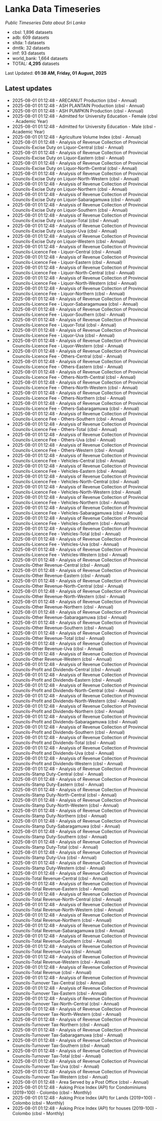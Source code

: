 # Lanka Data Timeseries
*Public Timeseries Data about Sri Lanka*

* cbsl: 1,896 datasets
* adb: 609 datasets
* sltda: 1 datasets
* dmtlk: 32 datasets
* imf: 93 datasets
* world_bank: 1,664 datasets
* TOTAL: **4,295** datasets

Last Updated: **01:38 AM, Friday, 01 August, 2025**

## Latest updates

* 2025-08-01 01:12:48 - ARECANUT Production (cbsl - Annual)
* 2025-08-01 01:12:48 - ASH PLANTAIN Production (cbsl - Annual)
* 2025-08-01 01:12:48 - ASH PUMPKIN Production (cbsl - Annual)
* 2025-08-01 01:12:48 - Admitted for University Education - Female (cbsl - Academic Year)
* 2025-08-01 01:12:48 - Admitted for University Education - Male (cbsl - Academic Year)
* 2025-08-01 01:12:48 - Agriculture Volume Index (cbsl - Annual)
* 2025-08-01 01:12:48 - Analysis of Revenue Collection of Provincial Councils-Excise Duty on Liquor-Central (cbsl - Annual)
* 2025-08-01 01:12:48 - Analysis of Revenue Collection of Provincial Councils-Excise Duty on Liquor-Eastern (cbsl - Annual)
* 2025-08-01 01:12:48 - Analysis of Revenue Collection of Provincial Councils-Excise Duty on Liquor-North-Central (cbsl - Annual)
* 2025-08-01 01:12:48 - Analysis of Revenue Collection of Provincial Councils-Excise Duty on Liquor-North-Western (cbsl - Annual)
* 2025-08-01 01:12:48 - Analysis of Revenue Collection of Provincial Councils-Excise Duty on Liquor-Northern (cbsl - Annual)
* 2025-08-01 01:12:48 - Analysis of Revenue Collection of Provincial Councils-Excise Duty on Liquor-Sabaragamuwa (cbsl - Annual)
* 2025-08-01 01:12:48 - Analysis of Revenue Collection of Provincial Councils-Excise Duty on Liquor-Southern (cbsl - Annual)
* 2025-08-01 01:12:48 - Analysis of Revenue Collection of Provincial Councils-Excise Duty on Liquor-Total (cbsl - Annual)
* 2025-08-01 01:12:48 - Analysis of Revenue Collection of Provincial Councils-Excise Duty on Liquor-Uva (cbsl - Annual)
* 2025-08-01 01:12:48 - Analysis of Revenue Collection of Provincial Councils-Excise Duty on Liquor-Western (cbsl - Annual)
* 2025-08-01 01:12:48 - Analysis of Revenue Collection of Provincial Councils-Licence Fee - Liquor-Central (cbsl - Annual)
* 2025-08-01 01:12:48 - Analysis of Revenue Collection of Provincial Councils-Licence Fee - Liquor-Eastern (cbsl - Annual)
* 2025-08-01 01:12:48 - Analysis of Revenue Collection of Provincial Councils-Licence Fee - Liquor-North-Central (cbsl - Annual)
* 2025-08-01 01:12:48 - Analysis of Revenue Collection of Provincial Councils-Licence Fee - Liquor-North-Western (cbsl - Annual)
* 2025-08-01 01:12:48 - Analysis of Revenue Collection of Provincial Councils-Licence Fee - Liquor-Northern (cbsl - Annual)
* 2025-08-01 01:12:48 - Analysis of Revenue Collection of Provincial Councils-Licence Fee - Liquor-Sabaragamuwa (cbsl - Annual)
* 2025-08-01 01:12:48 - Analysis of Revenue Collection of Provincial Councils-Licence Fee - Liquor-Southern (cbsl - Annual)
* 2025-08-01 01:12:48 - Analysis of Revenue Collection of Provincial Councils-Licence Fee - Liquor-Total (cbsl - Annual)
* 2025-08-01 01:12:48 - Analysis of Revenue Collection of Provincial Councils-Licence Fee - Liquor-Uva (cbsl - Annual)
* 2025-08-01 01:12:48 - Analysis of Revenue Collection of Provincial Councils-Licence Fee - Liquor-Western (cbsl - Annual)
* 2025-08-01 01:12:48 - Analysis of Revenue Collection of Provincial Councils-Licence Fee - Others-Central (cbsl - Annual)
* 2025-08-01 01:12:48 - Analysis of Revenue Collection of Provincial Councils-Licence Fee - Others-Eastern (cbsl - Annual)
* 2025-08-01 01:12:48 - Analysis of Revenue Collection of Provincial Councils-Licence Fee - Others-North-Central (cbsl - Annual)
* 2025-08-01 01:12:48 - Analysis of Revenue Collection of Provincial Councils-Licence Fee - Others-North-Western (cbsl - Annual)
* 2025-08-01 01:12:48 - Analysis of Revenue Collection of Provincial Councils-Licence Fee - Others-Northern (cbsl - Annual)
* 2025-08-01 01:12:48 - Analysis of Revenue Collection of Provincial Councils-Licence Fee - Others-Sabaragamuwa (cbsl - Annual)
* 2025-08-01 01:12:48 - Analysis of Revenue Collection of Provincial Councils-Licence Fee - Others-Southern (cbsl - Annual)
* 2025-08-01 01:12:48 - Analysis of Revenue Collection of Provincial Councils-Licence Fee - Others-Total (cbsl - Annual)
* 2025-08-01 01:12:48 - Analysis of Revenue Collection of Provincial Councils-Licence Fee - Others-Uva (cbsl - Annual)
* 2025-08-01 01:12:48 - Analysis of Revenue Collection of Provincial Councils-Licence Fee - Others-Western (cbsl - Annual)
* 2025-08-01 01:12:48 - Analysis of Revenue Collection of Provincial Councils-Licence Fee - Vehicles-Central (cbsl - Annual)
* 2025-08-01 01:12:48 - Analysis of Revenue Collection of Provincial Councils-Licence Fee - Vehicles-Eastern (cbsl - Annual)
* 2025-08-01 01:12:48 - Analysis of Revenue Collection of Provincial Councils-Licence Fee - Vehicles-North-Central (cbsl - Annual)
* 2025-08-01 01:12:48 - Analysis of Revenue Collection of Provincial Councils-Licence Fee - Vehicles-North-Western (cbsl - Annual)
* 2025-08-01 01:12:48 - Analysis of Revenue Collection of Provincial Councils-Licence Fee - Vehicles-Northern (cbsl - Annual)
* 2025-08-01 01:12:48 - Analysis of Revenue Collection of Provincial Councils-Licence Fee - Vehicles-Sabaragamuwa (cbsl - Annual)
* 2025-08-01 01:12:48 - Analysis of Revenue Collection of Provincial Councils-Licence Fee - Vehicles-Southern (cbsl - Annual)
* 2025-08-01 01:12:48 - Analysis of Revenue Collection of Provincial Councils-Licence Fee - Vehicles-Total (cbsl - Annual)
* 2025-08-01 01:12:48 - Analysis of Revenue Collection of Provincial Councils-Licence Fee - Vehicles-Uva (cbsl - Annual)
* 2025-08-01 01:12:48 - Analysis of Revenue Collection of Provincial Councils-Licence Fee - Vehicles-Western (cbsl - Annual)
* 2025-08-01 01:12:48 - Analysis of Revenue Collection of Provincial Councils-Other Revenue-Central (cbsl - Annual)
* 2025-08-01 01:12:48 - Analysis of Revenue Collection of Provincial Councils-Other Revenue-Eastern (cbsl - Annual)
* 2025-08-01 01:12:48 - Analysis of Revenue Collection of Provincial Councils-Other Revenue-North-Central (cbsl - Annual)
* 2025-08-01 01:12:48 - Analysis of Revenue Collection of Provincial Councils-Other Revenue-North-Western (cbsl - Annual)
* 2025-08-01 01:12:48 - Analysis of Revenue Collection of Provincial Councils-Other Revenue-Northern (cbsl - Annual)
* 2025-08-01 01:12:48 - Analysis of Revenue Collection of Provincial Councils-Other Revenue-Sabaragamuwa (cbsl - Annual)
* 2025-08-01 01:12:48 - Analysis of Revenue Collection of Provincial Councils-Other Revenue-Southern (cbsl - Annual)
* 2025-08-01 01:12:48 - Analysis of Revenue Collection of Provincial Councils-Other Revenue-Total (cbsl - Annual)
* 2025-08-01 01:12:48 - Analysis of Revenue Collection of Provincial Councils-Other Revenue-Uva (cbsl - Annual)
* 2025-08-01 01:12:48 - Analysis of Revenue Collection of Provincial Councils-Other Revenue-Western (cbsl - Annual)
* 2025-08-01 01:12:48 - Analysis of Revenue Collection of Provincial Councils-Profit and Dividends-Central (cbsl - Annual)
* 2025-08-01 01:12:48 - Analysis of Revenue Collection of Provincial Councils-Profit and Dividends-Eastern (cbsl - Annual)
* 2025-08-01 01:12:48 - Analysis of Revenue Collection of Provincial Councils-Profit and Dividends-North-Central (cbsl - Annual)
* 2025-08-01 01:12:48 - Analysis of Revenue Collection of Provincial Councils-Profit and Dividends-North-Western (cbsl - Annual)
* 2025-08-01 01:12:48 - Analysis of Revenue Collection of Provincial Councils-Profit and Dividends-Northern (cbsl - Annual)
* 2025-08-01 01:12:48 - Analysis of Revenue Collection of Provincial Councils-Profit and Dividends-Sabaragamuwa (cbsl - Annual)
* 2025-08-01 01:12:48 - Analysis of Revenue Collection of Provincial Councils-Profit and Dividends-Southern (cbsl - Annual)
* 2025-08-01 01:12:48 - Analysis of Revenue Collection of Provincial Councils-Profit and Dividends-Total (cbsl - Annual)
* 2025-08-01 01:12:48 - Analysis of Revenue Collection of Provincial Councils-Profit and Dividends-Uva (cbsl - Annual)
* 2025-08-01 01:12:48 - Analysis of Revenue Collection of Provincial Councils-Profit and Dividends-Western (cbsl - Annual)
* 2025-08-01 01:12:48 - Analysis of Revenue Collection of Provincial Councils-Stamp Duty-Central (cbsl - Annual)
* 2025-08-01 01:12:48 - Analysis of Revenue Collection of Provincial Councils-Stamp Duty-Eastern (cbsl - Annual)
* 2025-08-01 01:12:48 - Analysis of Revenue Collection of Provincial Councils-Stamp Duty-North-Central (cbsl - Annual)
* 2025-08-01 01:12:48 - Analysis of Revenue Collection of Provincial Councils-Stamp Duty-North-Western (cbsl - Annual)
* 2025-08-01 01:12:48 - Analysis of Revenue Collection of Provincial Councils-Stamp Duty-Northern (cbsl - Annual)
* 2025-08-01 01:12:48 - Analysis of Revenue Collection of Provincial Councils-Stamp Duty-Sabaragamuwa (cbsl - Annual)
* 2025-08-01 01:12:48 - Analysis of Revenue Collection of Provincial Councils-Stamp Duty-Southern (cbsl - Annual)
* 2025-08-01 01:12:48 - Analysis of Revenue Collection of Provincial Councils-Stamp Duty-Total (cbsl - Annual)
* 2025-08-01 01:12:48 - Analysis of Revenue Collection of Provincial Councils-Stamp Duty-Uva (cbsl - Annual)
* 2025-08-01 01:12:48 - Analysis of Revenue Collection of Provincial Councils-Stamp Duty-Western (cbsl - Annual)
* 2025-08-01 01:12:48 - Analysis of Revenue Collection of Provincial Councils-Total Revenue-Central (cbsl - Annual)
* 2025-08-01 01:12:48 - Analysis of Revenue Collection of Provincial Councils-Total Revenue-Eastern (cbsl - Annual)
* 2025-08-01 01:12:48 - Analysis of Revenue Collection of Provincial Councils-Total Revenue-North-Central (cbsl - Annual)
* 2025-08-01 01:12:48 - Analysis of Revenue Collection of Provincial Councils-Total Revenue-North-Western (cbsl - Annual)
* 2025-08-01 01:12:48 - Analysis of Revenue Collection of Provincial Councils-Total Revenue-Northern (cbsl - Annual)
* 2025-08-01 01:12:48 - Analysis of Revenue Collection of Provincial Councils-Total Revenue-Sabaragamuwa (cbsl - Annual)
* 2025-08-01 01:12:48 - Analysis of Revenue Collection of Provincial Councils-Total Revenue-Southern (cbsl - Annual)
* 2025-08-01 01:12:48 - Analysis of Revenue Collection of Provincial Councils-Total Revenue-Uva (cbsl - Annual)
* 2025-08-01 01:12:48 - Analysis of Revenue Collection of Provincial Councils-Total Revenue-Western (cbsl - Annual)
* 2025-08-01 01:12:48 - Analysis of Revenue Collection of Provincial Councils-Total Revenue (cbsl - Annual)
* 2025-08-01 01:12:48 - Analysis of Revenue Collection of Provincial Councils-Turnover Tax-Central (cbsl - Annual)
* 2025-08-01 01:12:48 - Analysis of Revenue Collection of Provincial Councils-Turnover Tax-Eastern (cbsl - Annual)
* 2025-08-01 01:12:48 - Analysis of Revenue Collection of Provincial Councils-Turnover Tax-North-Central (cbsl - Annual)
* 2025-08-01 01:12:48 - Analysis of Revenue Collection of Provincial Councils-Turnover Tax-North-Western (cbsl - Annual)
* 2025-08-01 01:12:48 - Analysis of Revenue Collection of Provincial Councils-Turnover Tax-Northern (cbsl - Annual)
* 2025-08-01 01:12:48 - Analysis of Revenue Collection of Provincial Councils-Turnover Tax-Sabaragamuwa (cbsl - Annual)
* 2025-08-01 01:12:48 - Analysis of Revenue Collection of Provincial Councils-Turnover Tax-Southern (cbsl - Annual)
* 2025-08-01 01:12:48 - Analysis of Revenue Collection of Provincial Councils-Turnover Tax-Total (cbsl - Annual)
* 2025-08-01 01:12:48 - Analysis of Revenue Collection of Provincial Councils-Turnover Tax-Uva (cbsl - Annual)
* 2025-08-01 01:12:48 - Analysis of Revenue Collection of Provincial Councils-Turnover Tax-Western (cbsl - Annual)
* 2025-08-01 01:12:48 - Area Served by a Post Office (cbsl - Annual)
* 2025-08-01 01:12:48 - Asking Price Index (API) for Condominiums (2019=100) - Colombo (cbsl - Monthly)
* 2025-08-01 01:12:48 - Asking Price Index (API) for Lands (2019=100) - Colombo (cbsl - Monthly)
* 2025-08-01 01:12:48 - Asking Price Index (API) for houses (2019-100) - Colombo (cbsl - Monthly)